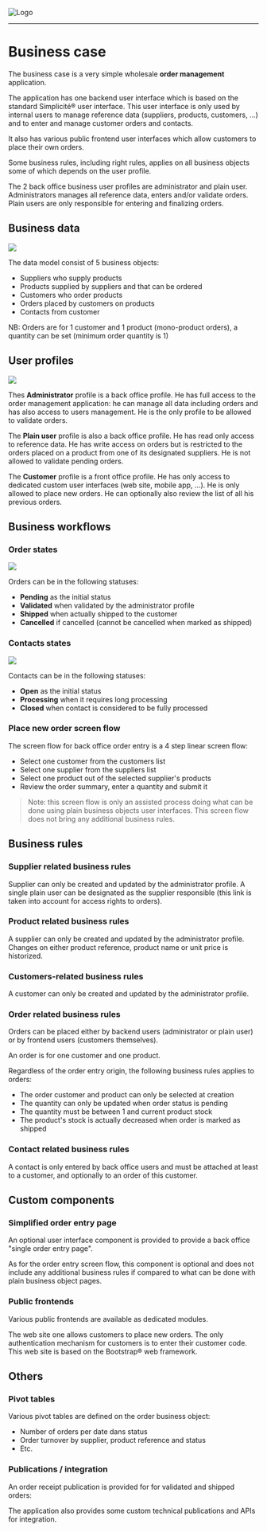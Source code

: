 ![Logo](https://www.simplicite.io/resources/logos/logo250.png)
* * *

Business case
=============

The business case is a very simple wholesale **order management** application.

The application has one backend user interface which is based on the standard Simplicit&eacute;&reg; user interface.
This user interface is only used by internal users to manage reference data (suppliers, products, customers, ...)
and to enter and manage customer orders and contacts.

It also has various public frontend user interfaces which allow customers to place their own orders.

Some business rules, including right rules, applies on all business objects some of which depends on the user profile.

The 2 back office business user profiles are administrator and plain user. Administrators manages all reference data,
enters and/or validate orders. Plain users are only responsible for entering and finalizing orders.

Business data
-------------

![](objects.png)

The data model consist of 5 business objects:

- Suppliers who supply products
- Products supplied by suppliers and that can be ordered
- Customers who order products
- Orders placed by customers on products
- Contacts from customer

NB: Orders are for 1 customer and 1 product (mono-product orders), a quantity can be set (minimum order quantity is 1)

User profiles
-------------

![](users.png)

Thes **Administrator** profile is a back office profile. He has full access to the order management application:
he can manage all data including orders and has also access to users management. He is the only profile
to be allowed to validate orders.

The **Plain user** profile is also a back office profile. He has read only access to reference data. He has write
access on orders but is restricted to the orders placed on a product from one of its designated suppliers.
He is not allowed to validate pending orders.

The **Customer** profile is a front office profile. He has only access to dedicated custom user interfaces (web site, mobile app, ...).
He is only allowed to place new orders. He can optionally also review the list of all his previous orders.

Business workflows
------------------

### Order states

![](order-statemodel.png)

Orders can be in the following statuses:

- **Pending** as the initial status
- **Validated** when validated by the administrator profile
- **Shipped** when actually shipped to the customer
- **Cancelled** if cancelled (cannot be cancelled when marked as shipped)

### Contacts states

![](contact-statemodel.png)

Contacts can be in the following statuses:

- **Open** as the initial status
- **Processing** when it requires long processing
- **Closed** when contact is considered to be fully processed

### Place new order screen flow

The screen flow for back office order entry is a 4 step linear screen flow:

- Select one customer from the customers list
- Select one supplier from the suppliers list
- Select one product out of the selected supplier's products
- Review the order summary, enter a quantity and submit it

> Note: this screen flow is only an assisted process doing what can be done using plain
> business objects user interfaces. This screen flow does not bring any additional business rules.

Business rules
--------------

### Supplier related business rules

Supplier can only be created and updated by the administrator profile.
A single plain user can be designated as the supplier responsible
(this link is taken into account for access rights to orders).

### Product related business rules

A supplier can only be created and updated by the administrator profile.
Changes on either product reference, product name or unit price is historized.

### Customers-related business rules

A customer can only be created and updated by the administrator profile.

### Order related business rules

Orders can be placed either by backend users (administrator or plain user) or by
frontend users (customers themselves).

An order is for one customer and one product.

Regardless of the order entry origin, the following business rules applies to orders:

- The order customer and product can only be selected at creation
- The quantity can only be updated when order status is pending
- The quantity must be between 1 and current product stock
- The product's stock is actually decreased when order is marked as shipped

### Contact related business rules

A contact is only entered by back office users and must be attached at least to a customer,
and optionally to an order of this customer.

Custom components
-----------------

### Simplified order entry page

An optional user interface component is provided to provide a back office "single order entry page".

As for the order entry screen flow, this component is optional and does not include any additional
business rules if compared to what can be done with plain business object pages.

### Public frontends

Various public frontends are available as dedicated modules.

The web site one allows customers to place new orders.
The only authentication mechanism for customers is to enter their customer code.
This web site is based on the Bootstrap&reg; web framework.

Others
------

### Pivot tables

Various pivot tables are defined on the order business object:

- Number of orders per date dans status
- Order turnover by supplier, product reference and status
- Etc.

### Publications / integration

An order receipt publication is provided for for validated and shipped orders:

The application also provides some custom technical publications and APIs for integration.

